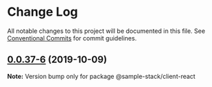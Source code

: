 # Change Log

All notable changes to this project will be documented in this file.
See [Conventional Commits](https://conventionalcommits.org) for commit guidelines.

## [0.0.37-6](https://github.com/cdmbase/fullstack-pro/compare/v0.0.37-5...v0.0.37-6) (2019-10-09)

**Note:** Version bump only for package @sample-stack/client-react
